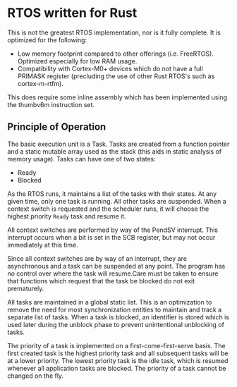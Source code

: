 # RTOS written for Rust

This is not the greatest RTOS implementation, nor is it fully complete. It is
optimized for the following:

 - Low memory footprint compared to other offerings (i.e. FreeRTOS). Optimized
   especially for low RAM usage.
 - Compatibility with Cortex-M0+ devices which do not have a full PRIMASK
   register (precluding the use of other Rust RTOS's such as cortex-m-rtfm).

This does require some inline assembly which has been implemented using the
thumbv6m instruction set.

## Principle of Operation

The basic execution unit is a Task. Tasks are created from a function pointer
and a static mutable array used as the stack (this aids in static analysis of
memory usage). Tasks can have one of two states:

 - Ready
 - Blocked

As the RTOS runs, it maintains a list of the tasks with their states. At any
given time, only one task is running. All other tasks are suspended. When a
context switch is requested and the scheduler runs, it will choose the highest
priority `Ready` task and resume it.

All context switches are performed by way of the PendSV interrupt. This
interrupt occurs when a bit is set in the SCB register, but may not occur
immediately at this time.

Since all context switches are by way of an interrupt, they are asynchronous and
a task can be suspended at any point. The program has no control over where the
task will resume.Care must be taken to ensure that functions which request that
the task be blocked do not exit prematurely.

All tasks are maintained in a global static list. This is an optimization to
remove the need for most synchronization entities to maintain and track a
separate list of tasks. When a task is blocked, an identifier is stored which is
used later during the unblock phase to prevent unintentional unblocking of
tasks.

The priority of a task is implemented on a first-come-first-serve basis.
The first created task is the highest priority task and all subsequent tasks
will be at a lower priority. The lowest priority task is the idle task, which is
resumed whenever all application tasks are blocked. The priority of a task
cannot be changed on the fly.

